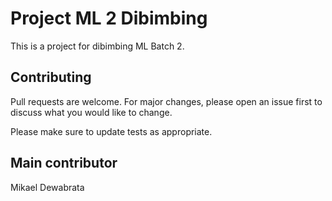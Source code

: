 # Project ML 2 Dibimbing

This is a project for dibimbing ML Batch 2.

## Contributing

Pull requests are welcome. For major changes, please open an issue first
to discuss what you would like to change.

Please make sure to update tests as appropriate.

## Main contributor

Mikael Dewabrata

